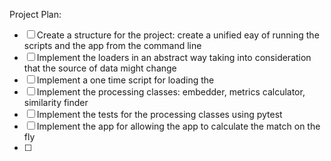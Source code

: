 Project Plan:
- [ ] Create a structure for the project: create a unified eay of running the scripts and the app from the command line
- [ ] Implement the loaders in an abstract way taking into consideration that the source of data might change
- [ ] Implement a one time script for loading the 
- [ ] Implement the processing classes: embedder, metrics calculator, similarity finder
- [ ] Implement the tests for the processing classes using pytest
- [ ] Implement the app for allowing the app to calculate the match on the fly
- [ ]  
